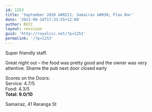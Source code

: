 ```yaml
---
id: 1253
title: 'September 2020 &#8211; Samairaz &#038; Flax Bar'
date: '2021-08-14T17:33:55+12:00'
author: RCCC
layout: revision
guid: 'http://royalccc.net/?p=1253'
permalink: '/?p=1253'
---
```


Super friendly staff.

<span data-sheets-formula-bar-text-style="font-size:13px;color:#000000;font-weight:normal;text-decoration:none;font-family:'Arial';font-style:normal;text-decoration-skip-ink:none;">Great night out – t</span><span data-sheets-formula-bar-text-style="font-size:13px;color:#000000;font-weight:normal;text-decoration:none;font-family:'Arial';font-style:normal;text-decoration-skip-ink:none;">he food was pretty good and the owner was very attentive. Shame the pub next door closed early  
</span>

Scores on the Doors:  
Service: 4.7/5  
Food: 4.3/5  
**Total: 9.0/10**

Samairaz, 41 Raranga St
